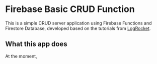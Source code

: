 # Firebase Basic CRUD Function

This is a simple CRUD server application using Firebase Functions and Firestore Database, developed based on the tutorials from [LogRocket](https://blog.logrocket.com/rest-api-firebase-cloud-functions-typescript-firestore/).

## What this app does

At the moment, 